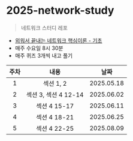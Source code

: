 # 2025-network-study
> 네트워크 스터디 레포  

- [외워서 끝내는 네트워크 핵심이론 - 기초](https://www.inflearn.com/course/%EB%84%A4%ED%8A%B8%EC%9B%8C%ED%81%AC-%ED%95%B5%EC%8B%AC%EC%9D%B4%EB%A1%A0-%EA%B8%B0%EC%B4%88/dashboard)
- 매주 수요일 8시 30분
- 매주 퀴즈 3개씩 내고 풀기

| 주차 | 내용 | 날짜 |
|:--:|:--:|:---:|
|1 | 섹션 1, 2 | 2025.05.18|
|2 | 섹션 3, 섹션 4 12-14 | 2025.06.02 |
|3 | 섹션 4 15-17 | 2025.06.11 |
|4 | 섹션 4 18-21 | 2025.06.25 |
|5 | 섹션 4 22-25 | 2025.08.09 |
